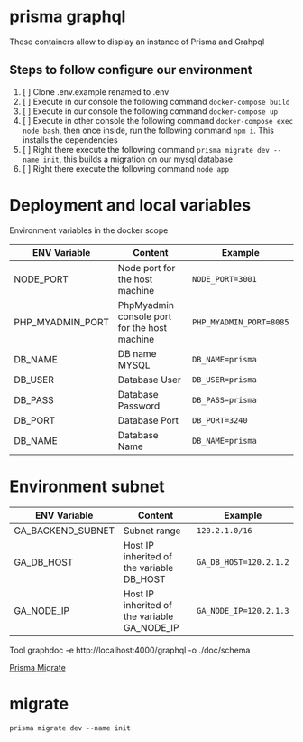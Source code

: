 # prisma graphql

These containers allow to display an instance of Prisma and Grahpql

## Steps to follow configure our environment
1. [ ] Clone .env.example renamed to .env
2. [ ] Execute in our console the following command ``docker-compose build``
3. [ ] Execute in our console the following command ``docker-compose up``
4. [ ] Execute in other console the following command ``docker-compose exec node bash``, then once inside, run the following command ``npm i``. This installs the dependencies
5. [ ] Right there execute the following command ``prisma migrate dev --name init``, this builds a migration on our mysql database
6. [ ] Right there execute the following command ``node app``

# Deployment and local variables
Environment variables in the docker scope


| ENV Variable     | Content                                       | Example                   |
|------------------|-----------------------------------------------|---------------------------|
| NODE_PORT        | Node port for the host machine                | ``NODE_PORT=3001``        |
| PHP_MYADMIN_PORT | PhpMyadmin console port for the host machine  | ``PHP_MYADMIN_PORT=8085`` |
| DB_NAME          | DB name MYSQL                                 | ``DB_NAME=prisma``        |
| DB_USER          | Database User                                 | ``DB_USER=prisma``        |
| DB_PASS          | Database Password                             | ``DB_PASS=prisma``        |
| DB_PORT          | Database Port                                 | ``DB_PORT=3240``          |
| DB_NAME          | Database Name                                 | ``DB_NAME=prisma``        |


# Environment subnet
| ENV Variable      | Content                                      | Example                  |
|-------------------|----------------------------------------------|--------------------------|
| GA_BACKEND_SUBNET | Subnet range                                 | ``120.2.1.0/16``         |
| GA_DB_HOST        | Host IP inherited of the variable DB_HOST    | ``GA_DB_HOST=120.2.1.2`` |
| GA_NODE_IP        | Host IP inherited of the variable GA_NODE_IP | ``GA_NODE_IP=120.2.1.3`` |

Tool
graphdoc -e http://localhost:4000/graphql -o ./doc/schema

[Prisma Migrate](https://www.youtube.com/watch?v=9l8iZP_HKY8)

# migrate
``prisma migrate dev --name init``
